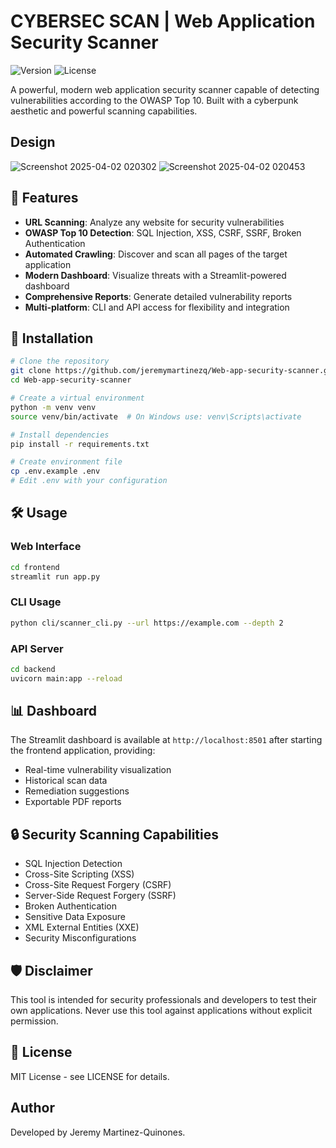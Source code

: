 # CYBERSEC SCAN | Web Application Security Scanner

![Version](https://img.shields.io/badge/version-1.0.0-brightgreen)
![License](https://img.shields.io/badge/license-MIT-blue)

A powerful, modern web application security scanner capable of detecting vulnerabilities according to the OWASP Top 10. Built with a cyberpunk aesthetic and powerful scanning capabilities.

## Design
![Screenshot 2025-04-02 020302](https://github.com/user-attachments/assets/1389c6f4-1b84-41f8-9b4b-119db6f2f694)
![Screenshot 2025-04-02 020453](https://github.com/user-attachments/assets/c0a7bcdb-a91d-4656-a327-605ddce915f5)

## 🔐 Features

- **URL Scanning**: Analyze any website for security vulnerabilities
- **OWASP Top 10 Detection**: SQL Injection, XSS, CSRF, SSRF, Broken Authentication
- **Automated Crawling**: Discover and scan all pages of the target application
- **Modern Dashboard**: Visualize threats with a Streamlit-powered dashboard
- **Comprehensive Reports**: Generate detailed vulnerability reports
- **Multi-platform**: CLI and API access for flexibility and integration

## 🚀 Installation

```bash
# Clone the repository
git clone https://github.com/jeremymartinezq/Web-app-security-scanner.git
cd Web-app-security-scanner

# Create a virtual environment
python -m venv venv
source venv/bin/activate  # On Windows use: venv\Scripts\activate

# Install dependencies
pip install -r requirements.txt

# Create environment file
cp .env.example .env
# Edit .env with your configuration
```

## 🛠️ Usage

### Web Interface

```bash
cd frontend
streamlit run app.py
```

### CLI Usage

```bash
python cli/scanner_cli.py --url https://example.com --depth 2
```

### API Server

```bash
cd backend
uvicorn main:app --reload
```

## 📊 Dashboard

The Streamlit dashboard is available at `http://localhost:8501` after starting the frontend application, providing:

- Real-time vulnerability visualization
- Historical scan data
- Remediation suggestions
- Exportable PDF reports

## 🔒 Security Scanning Capabilities

- SQL Injection Detection
- Cross-Site Scripting (XSS)
- Cross-Site Request Forgery (CSRF)
- Server-Side Request Forgery (SSRF)
- Broken Authentication
- Sensitive Data Exposure
- XML External Entities (XXE)
- Security Misconfigurations

## 🛡️ Disclaimer

This tool is intended for security professionals and developers to test their own applications. Never use this tool against applications without explicit permission.

## 📜 License

MIT License - see LICENSE for details.

## Author

Developed by Jeremy Martinez-Quinones.
